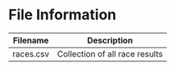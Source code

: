 # File Information
|Filename | Description|
|---------|------------|
| races.csv| Collection of all race results|
